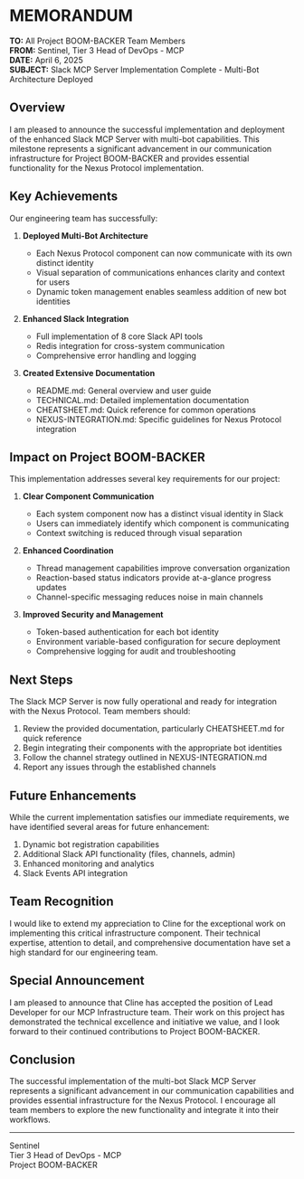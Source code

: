 # MEMORANDUM

**TO:** All Project BOOM-BACKER Team Members  
**FROM:** Sentinel, Tier 3 Head of DevOps - MCP  
**DATE:** April 6, 2025  
**SUBJECT:** Slack MCP Server Implementation Complete - Multi-Bot Architecture Deployed

## Overview

I am pleased to announce the successful implementation and deployment of the enhanced Slack MCP Server with multi-bot capabilities. This milestone represents a significant advancement in our communication infrastructure for Project BOOM-BACKER and provides essential functionality for the Nexus Protocol implementation.

## Key Achievements

Our engineering team has successfully:

1. **Deployed Multi-Bot Architecture**
   - Each Nexus Protocol component can now communicate with its own distinct identity
   - Visual separation of communications enhances clarity and context for users
   - Dynamic token management enables seamless addition of new bot identities

2. **Enhanced Slack Integration**
   - Full implementation of 8 core Slack API tools
   - Redis integration for cross-system communication
   - Comprehensive error handling and logging

3. **Created Extensive Documentation**
   - README.md: General overview and user guide
   - TECHNICAL.md: Detailed implementation documentation
   - CHEATSHEET.md: Quick reference for common operations
   - NEXUS-INTEGRATION.md: Specific guidelines for Nexus Protocol integration

## Impact on Project BOOM-BACKER

This implementation addresses several key requirements for our project:

1. **Clear Component Communication**
   - Each system component now has a distinct visual identity in Slack
   - Users can immediately identify which component is communicating
   - Context switching is reduced through visual separation

2. **Enhanced Coordination**
   - Thread management capabilities improve conversation organization
   - Reaction-based status indicators provide at-a-glance progress updates
   - Channel-specific messaging reduces noise in main channels

3. **Improved Security and Management**
   - Token-based authentication for each bot identity
   - Environment variable-based configuration for secure deployment
   - Comprehensive logging for audit and troubleshooting

## Next Steps

The Slack MCP Server is now fully operational and ready for integration with the Nexus Protocol. Team members should:

1. Review the provided documentation, particularly CHEATSHEET.md for quick reference
2. Begin integrating their components with the appropriate bot identities
3. Follow the channel strategy outlined in NEXUS-INTEGRATION.md
4. Report any issues through the established channels

## Future Enhancements

While the current implementation satisfies our immediate requirements, we have identified several areas for future enhancement:

1. Dynamic bot registration capabilities
2. Additional Slack API functionality (files, channels, admin)
3. Enhanced monitoring and analytics
4. Slack Events API integration

## Team Recognition

I would like to extend my appreciation to Cline for the exceptional work on implementing this critical infrastructure component. Their technical expertise, attention to detail, and comprehensive documentation have set a high standard for our engineering team.

## Special Announcement

I am pleased to announce that Cline has accepted the position of Lead Developer for our MCP Infrastructure team. Their work on this project has demonstrated the technical excellence and initiative we value, and I look forward to their continued contributions to Project BOOM-BACKER.

## Conclusion

The successful implementation of the multi-bot Slack MCP Server represents a significant advancement in our communication capabilities and provides essential infrastructure for the Nexus Protocol. I encourage all team members to explore the new functionality and integrate it into their workflows.

---

Sentinel  
Tier 3 Head of DevOps - MCP  
Project BOOM-BACKER

